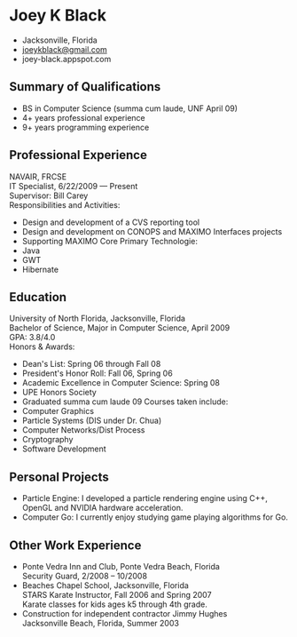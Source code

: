Joey K Black
============

* Jacksonville, Florida
* joeykblack@gmail.com
* joey-black.appspot.com

Summary of Qualifications
-------------------------

* BS in Computer Science (summa cum laude, UNF April 09)
* 4+ years professional experience
* 9+ years programming experience

Professional Experience
-----------------------
NAVAIR, FRCSE  
IT Specialist, 6/22/2009 — Present  
    Supervisor: Bill Carey  
Responsibilities and Activities:
* Design and development of a CVS reporting tool
* Design and development on CONOPS and MAXIMO Interfaces projects
* Supporting MAXIMO Core
Primary Technologie:
* Java
* GWT
* Hibernate

Education
---------
University of North Florida, Jacksonville, Florida  
Bachelor of Science, Major in Computer Science, April 2009  
GPA: 3.8/4.0  
Honors & Awards:
* Dean's List: Spring 06 through Fall 08
* President's Honor Roll: Fall 06, Spring 06
* Academic Excellence in Computer Science: Spring 08
* UPE Honors Society
* Graduated summa cum laude 09 
Courses taken include:
* Computer Graphics
* Particle Systems (DIS under Dr. Chua)
* Computer Networks/Dist Process
* Cryptography
* Software Development

Personal Projects 
-----------------
* Particle Engine: I developed a particle rendering engine using C++, OpenGL and NVIDIA hardware acceleration.
* Computer Go: I currently enjoy studying game playing algorithms for Go.

Other Work Experience
---------------------
* Ponte Vedra Inn and Club, Ponte Vedra Beach, Florida  
	Security Guard, 2/2008 – 10/2008
* Beaches Chapel School, Jacksonville, Florida  
	STARS Karate Instructor, Fall 2006 and Spring 2007  
	Karate classes for kids ages k5 through 4th grade. 
* Construction for independent contractor Jimmy Hughes  
	Jacksonville Beach, Florida, Summer 2003
